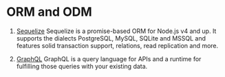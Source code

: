 # ORM and ODM

1. [Sequelize](http://docs.sequelizejs.com/)
   Sequelize is a promise-based ORM for Node.js v4 and up. 
   It supports the dialects PostgreSQL, MySQL, SQLite and MSSQL and 
   features solid transaction support, relations, read replication and more.

2. [GraphQL](http://graphql.org/)
   GraphQL is a query language for APIs and a runtime for fulfilling those 
   queries with your existing data.

